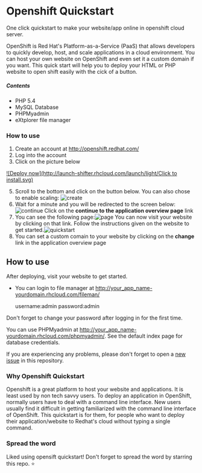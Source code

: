 # Openshift Quickstart
One click quickstart to make your website/app online in openshift cloud server.

OpenShift is Red Hat's Platform-as-a-Service (PaaS) that allows developers to quickly develop, host, and scale applications in a cloud environment. You can host your own website on OpenShift and even set it a custom domain if you want. This quick start will help you to deploy your HTML or PHP website to open shift easily with the cick of a button.

##### Contents
* PHP 5.4
* MySQL Database
* PHPMyadmin
* eXtplorer file manager

### How to use
1. Create an account at http://openshift.redhat.com/
2. Log into the account 
3. Click on the picture below
<a href="https://openshift.redhat.com/app/console/application_types/custom?cartridges[]=php-5.4&cartridges[]=mysql-5.5&cartridges[]=php-5.4&cartridges[]=phpmyadmin&initial_git_url=https://github.com/gautamkrishnar/openshift-quickstart&name=website" target="_blank">
![Deploy now](http://launch-shifter.rhcloud.com/launch/light/Click to install.svg)</a>

5. Scroll to the bottom and click on the button below. You can also chose to enable scaling: ![create](https://cloud.githubusercontent.com/assets/8397274/19016968/81500152-8847-11e6-9235-cab5967d37cc.png)
6. Wait for a minute and you will be redirected to the screen below:![continue](https://cloud.githubusercontent.com/assets/8397274/19018820/064c747c-888d-11e6-818a-d565e6f30e68.png) Click on the **continue to the application overview page** link
7. You can see the following page:![page](https://cloud.githubusercontent.com/assets/8397274/19018884/0af920a4-888f-11e6-81a5-ce19ded2fffe.png)
You can now visit your website by clicking on that link. Follow the instructions given on the website to get started.![quickstart](https://cloud.githubusercontent.com/assets/8397274/19018890/6d80d226-888f-11e6-95c9-52f6ad951790.png)
8. You can set a custom comain to your website by clicking on the **change** link in the application overview page

## How to use
After deploying, visit your website to get started.

* You can login to file manager at http://your_app_name-yourdomain.rhcloud.com/fileman/

     username:admin
     password:admin

Don't forget to change your password after logging in  for the first time.

You can use PHPMyadmin at http://your_app_name-yourdomain.rhcloud.com/phpmyadmin/. See the default index page for database credentials.

If you are experiencing any problems, please don't forget to open a [new issue](https://github.com/gautamkrishnar/openshift-quickstart/issues/new) in this repository.

### Why Openshift Quickstart
Openshift is a great platform to host your website and applications. It is least used by non tech savvy users. To deploy an application in OpenShift, normally users have to deal with a command line interface. New users usually find it difficult  in getting familiarized with the command line interface of OpenShift. This quickstart is for them, for people who want to deploy their application/website to Redhat's cloud without typing a single command.
### Spread the word
Liked using opensift quickstart! Don't forget to spread the word by starring this repo. :star:

